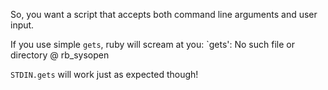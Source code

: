 So, you want a script that accepts both command line arguments and user input.

If you use simple `gets`, ruby will scream at you:
`gets': No such file or directory @ rb_sysopen

`STDIN.gets` will work just as expected though!
